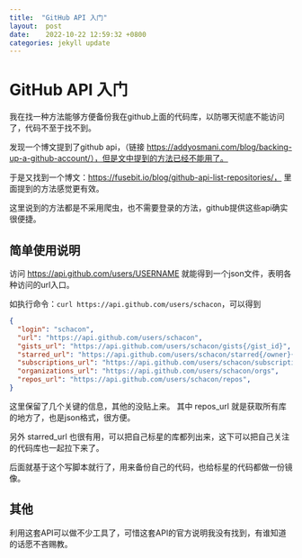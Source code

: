 ```yaml
---
title:  "GitHub API 入门"
layout:  post
date:    2022-10-22 12:59:32 +0800
categories: jekyll update
---
```


# GitHub API 入门

我在找一种方法能够方便备份我在github上面的代码库，以防哪天彻底不能访问了，代码不至于找不到。

发现一个博文提到了github api，（链接 https://addyosmani.com/blog/backing-up-a-github-account/），但是文中提到的方法已经不能用了。

于是又找到一个博文：https://fusebit.io/blog/github-api-list-repositories/， 里面提到的方法感觉更有效。

这里说到的方法都是不采用爬虫，也不需要登录的方法，github提供这些api确实很便捷。

## 简单使用说明

访问 https://api.github.com/users/USERNAME 就能得到一个json文件，表明各种访问的url入口。

如执行命令：`curl https://api.github.com/users/schacon`，可以得到
```json
{
  "login": "schacon",
  "url": "https://api.github.com/users/schacon",
  "gists_url": "https://api.github.com/users/schacon/gists{/gist_id}",
  "starred_url": "https://api.github.com/users/schacon/starred{/owner}{/repo}",
  "subscriptions_url": "https://api.github.com/users/schacon/subscriptions",
  "organizations_url": "https://api.github.com/users/schacon/orgs",
  "repos_url": "https://api.github.com/users/schacon/repos",
}
```
这里保留了几个关键的信息，其他的没贴上来。 其中 repos_url 就是获取所有库的地方了，也是json格式，很方便。

另外 starred_url 也很有用，可以把自己标星的库都列出来，这下可以把自己关注的代码库也一起拉下来了。

后面就基于这个写脚本就行了，用来备份自己的代码，也给标星的代码都做一份镜像。

## 其他

利用这套API可以做不少工具了，可惜这套API的官方说明我没有找到，有谁知道的话愿不吝赐教。
